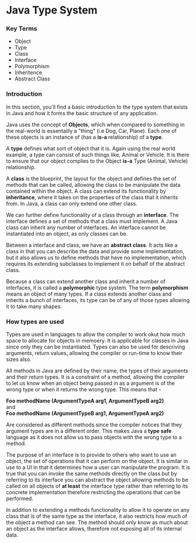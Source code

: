 # Java Type System

<h3>Key Terms</h3>
<p>
<ul>
<li>Object</li>
<li>Type</li>
<li>Class</li>
<li>Interface</li>
<li>Polymorphism</li>
<li>Inheritence</li>
<li>Abstract Class</li>
</ul>
</p>
<h3>Introduction</h3>
<p>
In this section, you'll find a basic introduction to the type system that exists in Java and how it forms the basic structure of any application.
</p>
<p>
Java uses the concept of <b>Objects</b>, which when compared to something in the real-world is essentailly a "thing" (i.e Dog, Car, Plane). Each one of these objects is an instance of (has a <b> is-a </b> relationship) of a <b>type</b>.
</p>
<p>
A <b>type</b> defines what sort of object that it is. Again using the real world example, a type can consist of such things like, Animal or Vehicle. It is there to ensure that our object complies to the Object <b>is-a</b> Type (Animal, Vehicle) relationship.
</p>
<p>
A <b>class</b> is the blueprint, the layout for the object and defines the set of methods that can be called, allowing the class to be manipulate the data contained within the object. A class can extend its functionality by <b>inheritance</b>, where it takes on the properties of the class that it inherits from. In Java, a class can only extend one other class.
</p>
<p>
We can further define functionality of a class through an <b>interface</b>. The interface defines a set of methods that a class must implement. A Java class can inherit any number of interfaces. An interface cannot be instantiated into an object, as only classes can be.
</p>
<p>
Between a interface and class, we have an <b>abstract class</b>. It acts like a class in that you can describe the data and provide some implementation, but it also allows us to define methods that have no implementation, which requires its extending subclasses to implement it on behalf of the abstract class.
</p>
<p>
Because a class can extend another class and inherit a number of interfaces, it is called a <b>polymorphic</b> type system. The term <b>polymorphism</b> means an object of many types. If a class extends another class and inherits a bunch of interfaces, its type can be of any of those types allowing it to take many shapes.
</p>
<h3>How types are used</h3>
<p>
Types are used in languages to allow the compiler to work okut how much space to allocate for objects in memoery. It is applicable for classes in Java since only they can be instantiated. Types can also be used for descriving arguments, return values, allowing the compiler or run-time to know their sizes also. 
</p>
<p>
All methods in Java are defined by their name, the types of their arguments and their return types. It is a constraint of a method, allowing the compiler to let us know when an object being passed in as a argument is of the wrong type or when it returns the wrong type. This means that -
</p>
<p>
<b>Foo methodName (ArgumentTypeA arg1, ArgumentTypeB arg2) <br></b>
and <br>
<b>Foo methodName (ArgumentTypeB arg1, ArgumentTypeA arg2) <br></b>
</p>
<p>
Are considered as different methods since the compiler notices that they argument types are in a different order. This makes Java a <b>type safe</b> language as it does not allow us to pass objects with the wrong type to a method.
</p>
<p>
The purpose of an interface is to provide to others who want to use an object, the set of operations that it can perform on the object. It is similar in use to a UI in that it determines how a user can manipulate the program. It is true that you can invoke the same methods directly on the class but by referring to its interface you can abstract the object allowing methods to be called on all objects of <b>at least</b> the interface type rather than referring to its concrete implementation therefore restricting the operations that can be performed.
</p>
<p>
In addition to extending a methods functionality to allow it to operate on any class that is of the same type as the interface, it also restricts how much of the object a method can see. The method should only know as much about an object as the interface allows, therefore not exposing all of its internal data.
</p>
